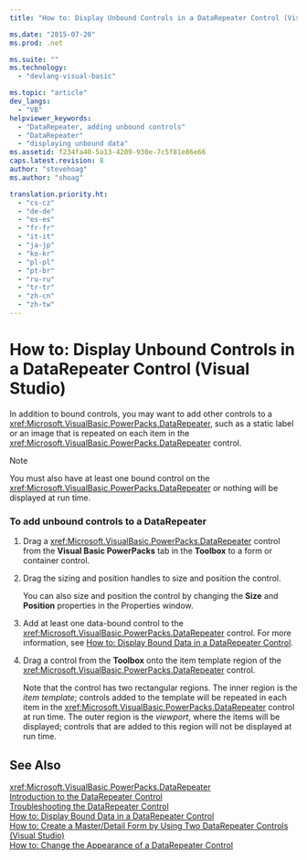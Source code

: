 ```yaml
---
title: "How to: Display Unbound Controls in a DataRepeater Control (Visual Studio) | Microsoft Docs"

ms.date: "2015-07-20"
ms.prod: .net

ms.suite: ""
ms.technology: 
  - "devlang-visual-basic"

ms.topic: "article"
dev_langs: 
  - "VB"
helpviewer_keywords: 
  - "DataRepeater, adding unbound controls"
  - "DataRepeater"
  - "displaying unbound data"
ms.assetid: f234fa40-5a13-4209-930e-7c5f81e86e66
caps.latest.revision: 8
author: "stevehoag"
ms.author: "shoag"

translation.priority.ht: 
  - "cs-cz"
  - "de-de"
  - "es-es"
  - "fr-fr"
  - "it-it"
  - "ja-jp"
  - "ko-kr"
  - "pl-pl"
  - "pt-br"
  - "ru-ru"
  - "tr-tr"
  - "zh-cn"
  - "zh-tw"
---
```

# How to: Display Unbound Controls in a DataRepeater Control (Visual Studio)
In addition to bound controls, you may want to add other controls to a <xref:Microsoft.VisualBasic.PowerPacks.DataRepeater>, such as a static label or an image that is repeated on each item in the <xref:Microsoft.VisualBasic.PowerPacks.DataRepeater> control.  
  
> [!NOTE]
>  You must also have at least one bound control on the <xref:Microsoft.VisualBasic.PowerPacks.DataRepeater> or nothing will be displayed at run time.  
  
### To add unbound controls to a DataRepeater  
  
1.  Drag a <xref:Microsoft.VisualBasic.PowerPacks.DataRepeater> control from the **Visual Basic PowerPacks** tab in the **Toolbox** to a form or container control.  
  
2.  Drag the sizing and position handles to size and position the control.  
  
     You can also size and position the control by changing the **Size** and **Position** properties in the Properties window.  
  
3.  Add at least one data-bound control to the <xref:Microsoft.VisualBasic.PowerPacks.DataRepeater> control. For more information, see [How to: Display Bound Data in a DataRepeater Control](../../../visual-basic/developing-apps/windows-forms/how-to-display-bound-data-in-a-datarepeater-control-visual-studio.md).  
  
4.  Drag a control from the **Toolbox** onto the item template region of the <xref:Microsoft.VisualBasic.PowerPacks.DataRepeater> control.  
  
     Note that the control has two rectangular regions. The inner region is the *item template*; controls added to the template will be repeated in each item in the <xref:Microsoft.VisualBasic.PowerPacks.DataRepeater> control at run time. The outer region is the *viewport*, where the items will be displayed; controls that are added to this region will not be displayed at run time.  
  
## See Also  
 <xref:Microsoft.VisualBasic.PowerPacks.DataRepeater>   
 [Introduction to the DataRepeater Control](../../../visual-basic/developing-apps/windows-forms/introduction-to-the-datarepeater-control-visual-studio.md)   
 [Troubleshooting the DataRepeater Control](../../../visual-basic/developing-apps/windows-forms/troubleshooting-the-datarepeater-control-visual-studio.md)   
 [How to: Display Bound Data in a DataRepeater Control](../../../visual-basic/developing-apps/windows-forms/how-to-display-bound-data-in-a-datarepeater-control-visual-studio.md)   
 [How to: Create a Master/Detail Form by Using Two DataRepeater Controls (Visual Studio)](../../../visual-basic/developing-apps/windows-forms/how-to-create-a-master-detail-form-by-using-two-datarepeater-controls.md)   
 [How to: Change the Appearance of a DataRepeater Control](../../../visual-basic/developing-apps/windows-forms/how-to-change-the-appearance-of-a-datarepeater-control-visual-studio.md)